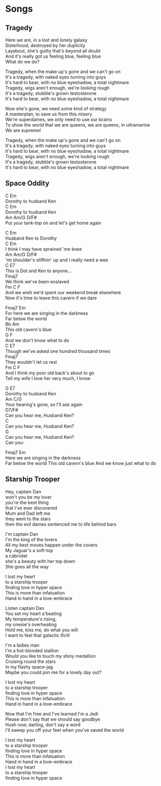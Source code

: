 # Songs

## Tragedy

Here we are, in a lost and lonely galaxy  
Sisterhood, destroyed by her duplicity  
Layabout, she's guilty that's beyond all doubt  
And it's really got us feeling blue, feeling blue  
What do we do?

Tragedy, when the make up's gone and we can't go on  
It's a tragedy, with naked eyes turning into guys  
It's hard to bear, with no blue eyeshadow, a total nightmare  
Tragedy, wigs aren't enough, we're looking rough  
It's a tragedy, stubble's grown testosterone  
It's hard to bear, with no blue eyeshadow, a total nightmare

Now she's gone, we need some kind of strategy  
A masterplan, to save us from this misery  
We're superdames, we only need to use our brains  
To show the world that we are queens, we are queens, in ultramarine  
We are supreme!

Tragedy, when the make up's gone and we can't go on  
It's a tragedy, with naked eyes turning into guys  
It's hard to bear, with no blue eyeshadow, a total nightmare  
Tragedy, wigs aren't enough, we're looking rough  
It's a tragedy, stubble's grown testosterone  
It's hard to bear, with no blue eyeshadow, a total nightmare

## Space Oddity

C Em  
Dorothy to husband Ken  
C Em  
Dorothy to husband Ken  
Am Am/G D/F#  
Put your tank-top on and let's get home again

C Em  
Husband Ken to Dorothy  
C Em  
I think I may have sprained 'me knee  
Am Am/G D/F#  
'mi shoulder's stiffnin' up and I really need a wee  
C E7  
This is Dot and Ken to anyone...  
Fmaj7  
We think we've been enslaved  
Fm C F  
And we wish we'd spent our weekend break elsewhere  
Now it's time to leave this cavern if we dare

Fmaj7 Em  
For here we are singing in the darkness  
Far below the world  
Bb Am  
This old cavern's blue  
G F  
And we don't know what to do  
C E7  
Though we've asked one hundred thousand times  
Fmaj7  
They wouldn't let us rest  
Fm C F  
And I think my poor old back's about to go  
Tell my wife I love her very much, I know

G E7  
Dorothy to husband Ken  
Am C/G  
Your hearing's gone, so I'll ask again  
D7/F#  
Can you hear me, Husband Ken?  
C  
Can you hear me, Husband Ken?  
G  
Can you hear me, Husband Ken?  
Can you-

Fmaj7 Em  
Here we are singing in the darkness  
Far below the world
This old cavern's blue
And we know just what to do

## Starship Trooper

Hey, captain Dan  
won't you be my lover  
you're the best thing  
that I've ever discovered  
Mum and Dad left me  
they went to the stars  
then the evil dames sentenced me to life behind bars

I'm captain Dan  
I'm the king of the lovers  
All my best moves happen under the covers  
My Jaguar's a soft-top  
a cabriolet  
she's a beauty with her top down  
She goes all the way

I lost my heart  
to a starship trooper  
finding love in hyper space  
This is more than infatuation  
Hand in hand in a love-embrace

Listen captain Dan  
You set my heart a'beating  
My temperature's rising,  
my onesie's overheating  
Hold me, kiss me, do what you will  
I want to feel that galactic thrill

I'm a ladies man  
I'm a hot-blooded stallion  
Would you like to touch my shiny medallion  
Cruising round the stars  
In my flashy space-jag  
Maybe you could join me for a lovely day out?

I lost my heart  
to a starship trooper  
finding love in hyper space  
This is more than infatuation  
Hand in hand in a love-embrace

Now that I'm free and I've learned I'm a Jedi  
Please don't say that we should say goodbye  
Hush now, darling, don't say a word  
I'll sweep you off your feet when you've saved the world

I lost my heart  
to a starship trooper  
finding love in hyper space  
This is more than infatuation  
Hand in hand in a love-embrace  
I lost my heart  
to a starship trooper  
finding love in hyper space
